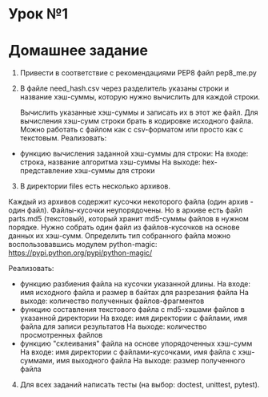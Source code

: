 # Урок №1

# Домашнее задание
1. Привести в соответствие с рекомендациями PEP8 файл pep8_me.py

2. В файле need_hash.csv через разделитель указаны строки и название хэш-суммы,
 которую нужно вычислить для каждой строки.
 
   Вычислить указанные хэш-суммы и записать их в этот же файл.
   Для вычисления хэш-сумм строки брать в кодировке исходного файла.
   Можно работать с файлом как с csv-форматом или просто как с текстовым.
Реализовать:
 - функцию вычисления заданной хэш-суммы для строки:
   На входе: строка, название алгоритма хэш-суммы
   На выходе: hex-представление хэш-суммы для строки

3. В директории files есть несколько архивов.

Каждый из архивов содержит кусочки некоторого файла (один архив - один файл).
Файлы-кусочки неупорядочены. Но в архиве есть файл parts.md5 (текстовый),
который хранит md5-суммы файлов в нужном порядке.
Нужно собрать один файл из файлов-кусочков на основе данных их хэш-сумм.
Определить тип собранного файла можно воспользовавшись модулем python-magic:
https://pypi.python.org/pypi/python-magic/

Реализовать:
 - функцию разбиения файла на кусочки указанной длины. 
 На входе: имя исходного файла и размер в байтах для разрезания файла
 На выходе: количество полученных файлов-фрагментов
 - функцию составления текстового файла с md5-хэшами файлов в указанной директории
 На входе: имя директории с файлами, имя файла для записи результатов
 На выходе: количество просмотренных файлов
 - функцию "склеивания" файла на основе упорядоченных хэш-сумм
 На входе: имя директории с файлами-кусочками, имя файла с хэш-суммами, имя выходного файла
 На выходе: размер полученного файла

4. Для всех заданий написать тесты (на выбор: doctest, unittest, pytest).

